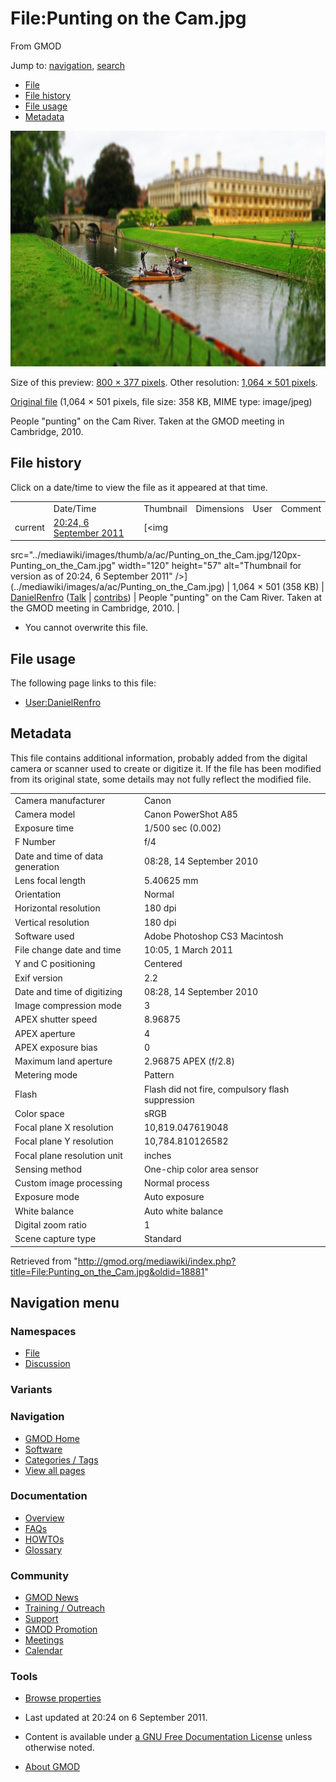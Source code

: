 <div id="mw-page-base" class="noprint">

</div>

<div id="mw-head-base" class="noprint">

</div>

<div id="content" class="mw-body" role="main">

<span id="top"></span>

<div id="mw-js-message" style="display:none;">

</div>



# <span dir="auto">File:Punting on the Cam.jpg</span>

<div id="bodyContent">

<div id="siteSub">

From GMOD

</div>

<div id="contentSub">

</div>

<div id="jump-to-nav" class="mw-jump">

Jump to: [navigation](#mw-navigation), [search](#p-search)

</div>

<div id="mw-content-text">

- [File](#file)
- [File history](#filehistory)
- [File usage](#filelinks)
- [Metadata](#metadata)

<div id="file" class="fullImageLink">

[<img
src="../mediawiki/images/thumb/a/ac/Punting_on_the_Cam.jpg/800px-Punting_on_the_Cam.jpg"
srcset="../mediawiki/images/a/ac/Punting_on_the_Cam.jpg 1.5x, ../mediawiki/images/a/ac/Punting_on_the_Cam.jpg 2x"
width="800" height="377" alt="File:Punting on the Cam.jpg" />](../mediawiki/images/a/ac/Punting_on_the_Cam.jpg)

<div class="mw-filepage-resolutioninfo">

Size of this preview: <a
href="../mediawiki/images/thumb/a/ac/Punting_on_the_Cam.jpg/800px-Punting_on_the_Cam.jpg"
class="mw-thumbnail-link">800 × 377 pixels</a>.
<span class="mw-filepage-other-resolutions">Other resolution:
<a href="../mediawiki/images/a/ac/Punting_on_the_Cam.jpg"
class="mw-thumbnail-link">1,064 × 501 pixels</a>.</span>

</div>

</div>

<div class="fullMedia">

<a href="../mediawiki/images/a/ac/Punting_on_the_Cam.jpg"
class="internal" title="Punting on the Cam.jpg">Original file</a>
‎<span class="fileInfo">(1,064 × 501 pixels, file size: 358 KB, MIME
type: image/jpeg)</span>

</div>

<div id="mw-imagepage-content" class="mw-content-ltr" lang="en"
dir="ltr">

People "punting" on the Cam River. Taken at the GMOD meeting in
Cambridge, 2010.

</div>

## File history

<div id="mw-imagepage-section-filehistory">

Click on a date/time to view the file as it appeared at that time.

|  |  |  |  |  |  |
|----|----|----|----|----|----|
|  | Date/Time | Thumbnail | Dimensions | User | Comment |
| current | [20:24, 6 September 2011](../mediawiki/images/a/ac/Punting_on_the_Cam.jpg) | [<img
src="../mediawiki/images/thumb/a/ac/Punting_on_the_Cam.jpg/120px-Punting_on_the_Cam.jpg"
width="120" height="57"
alt="Thumbnail for version as of 20:24, 6 September 2011" />](../mediawiki/images/a/ac/Punting_on_the_Cam.jpg) | 1,064 × 501 <span style="white-space: nowrap;">(358 KB)</span> | <a href="User:DanielRenfro" class="mw-userlink"
title="User:DanielRenfro">DanielRenfro</a> <span style="white-space: nowrap;"> <span class="mw-usertoollinks">(<a
href="http://gmod.org/mediawiki/index.php?title=User_talk:DanielRenfro&amp;action=edit&amp;redlink=1"
class="new"
title="User talk:DanielRenfro (page does not exist)">Talk</a> \| [contribs](Special:Contributions/DanielRenfro "Special:Contributions/DanielRenfro"))</span></span> | People "punting" on the Cam River. Taken at the GMOD meeting in Cambridge, 2010. |

</div>

- <span id="mw-imagepage-upload-disallowed">You cannot overwrite this
  file.</span>

## File usage

<div id="mw-imagepage-section-linkstoimage">

The following page links to this file:

- [User:DanielRenfro](User:DanielRenfro "User:DanielRenfro")

</div>

## Metadata

<div class="mw-imagepage-section-metadata">

This file contains additional information, probably added from the
digital camera or scanner used to create or digitize it. If the file has
been modified from its original state, some details may not fully
reflect the modified file.

|  |  |
|----|----|
| Camera manufacturer | Canon |
| Camera model | Canon PowerShot A85 |
| Exposure time | 1/500 sec (0.002) |
| F Number | f/4 |
| Date and time of data generation | 08:28, 14 September 2010 |
| Lens focal length | 5.40625 mm |
| Orientation | Normal |
| Horizontal resolution | 180 dpi |
| Vertical resolution | 180 dpi |
| Software used | Adobe Photoshop CS3 Macintosh |
| File change date and time | 10:05, 1 March 2011 |
| Y and C positioning | Centered |
| Exif version | 2.2 |
| Date and time of digitizing | 08:28, 14 September 2010 |
| Image compression mode | 3 |
| APEX shutter speed | 8.96875 |
| APEX aperture | 4 |
| APEX exposure bias | 0 |
| Maximum land aperture | 2.96875 APEX (f/2.8) |
| Metering mode | Pattern |
| Flash | Flash did not fire, compulsory flash suppression |
| Color space | sRGB |
| Focal plane X resolution | 10,819.047619048 |
| Focal plane Y resolution | 10,784.810126582 |
| Focal plane resolution unit | inches |
| Sensing method | One-chip color area sensor |
| Custom image processing | Normal process |
| Exposure mode | Auto exposure |
| White balance | Auto white balance |
| Digital zoom ratio | 1 |
| Scene capture type | Standard |

</div>

</div>

<div class="printfooter">

Retrieved from
"<http://gmod.org/mediawiki/index.php?title=File:Punting_on_the_Cam.jpg&oldid=18881>"

</div>

<div id="catlinks" class="catlinks catlinks-allhidden">

</div>

<div class="visualClear">

</div>

</div>

</div>

<div id="mw-navigation">

## Navigation menu

<div id="mw-head">



<div id="left-navigation">

<div id="p-namespaces" class="vectorTabs" role="navigation"
aria-labelledby="p-namespaces-label">

### Namespaces

- <span id="ca-nstab-image"><a href="File:Punting_on_the_Cam.jpg" accesskey="c"
  title="View the file page [c]">File</a></span>
- <span id="ca-talk"><a
  href="http://gmod.org/mediawiki/index.php?title=File_talk:Punting_on_the_Cam.jpg&amp;action=edit&amp;redlink=1"
  accesskey="t"
  title="Discussion about the content page [t]">Discussion</a></span>

</div>

<div id="p-variants" class="vectorMenu emptyPortlet" role="navigation"
aria-labelledby="p-variants-label">

### 

### Variants[](#)

<div class="menu">

</div>

</div>

</div>





</div>

</div>

</div>

<div id="mw-panel">

<div id="p-logo" role="banner">

<a href="Main_Page"
style="background-image: url(../images/GMOD-cogs.png);"
title="Visit the main page"></a>

</div>

<div id="p-Navigation" class="portal" role="navigation"
aria-labelledby="p-Navigation-label">

### Navigation

<div class="body">

- <span id="n-GMOD-Home">[GMOD Home](Main_Page)</span>
- <span id="n-Software">[Software](GMOD_Components)</span>
- <span id="n-Categories-.2F-Tags">[Categories /
  Tags](Categories)</span>
- <span id="n-View-all-pages">[View all pages](Special:AllPages)</span>

</div>

</div>

<div id="p-Documentation" class="portal" role="navigation"
aria-labelledby="p-Documentation-label">

### Documentation

<div class="body">

- <span id="n-Overview">[Overview](Overview)</span>
- <span id="n-FAQs">[FAQs](Category:FAQ)</span>
- <span id="n-HOWTOs">[HOWTOs](Category:HOWTO)</span>
- <span id="n-Glossary">[Glossary](Glossary)</span>

</div>

</div>

<div id="p-Community" class="portal" role="navigation"
aria-labelledby="p-Community-label">

### Community

<div class="body">

- <span id="n-GMOD-News">[GMOD News](GMOD_News)</span>
- <span id="n-Training-.2F-Outreach">[Training /
  Outreach](Training_and_Outreach)</span>
- <span id="n-Support">[Support](Support)</span>
- <span id="n-GMOD-Promotion">[GMOD Promotion](GMOD_Promotion)</span>
- <span id="n-Meetings">[Meetings](Meetings)</span>
- <span id="n-Calendar">[Calendar](Calendar)</span>

</div>

</div>

<div id="p-tb" class="portal" role="navigation"
aria-labelledby="p-tb-label">

### Tools

<div class="body">


- <span id="t-smwbrowselink"><a href="Special:Browse/File:Punting_on_the_Cam.jpg"
  rel="smw-browse">Browse properties</a></span>

</div>

</div>

</div>

</div>

<div id="footer" role="contentinfo">

- <span id="footer-info-lastmod">Last updated at 20:24 on 6 September
  2011.</span>
<!-- - <span id="footer-info-viewcount">2,036 page views.</span> -->
- <span id="footer-info-copyright">Content is available under
  <a href="http://www.gnu.org/licenses/fdl-1.3.html" class="external"
  rel="nofollow">a GNU Free Documentation License</a> unless otherwise
  noted.</span>

<!-- -->

- <span id="footer-places-about">[About
  GMOD](GMOD:About "GMOD:About")</span>

<!-- -->






</div>
